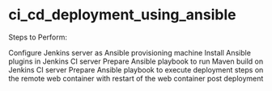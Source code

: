 # ci_cd_deployment_using_ansible

Steps to Perform:

Configure Jenkins server as Ansible provisioning machine
Install Ansible plugins in Jenkins CI server
Prepare Ansible playbook to run Maven build on Jenkins CI server
Prepare Ansible playbook to execute deployment steps on the remote web container with restart of the web container post deployment
